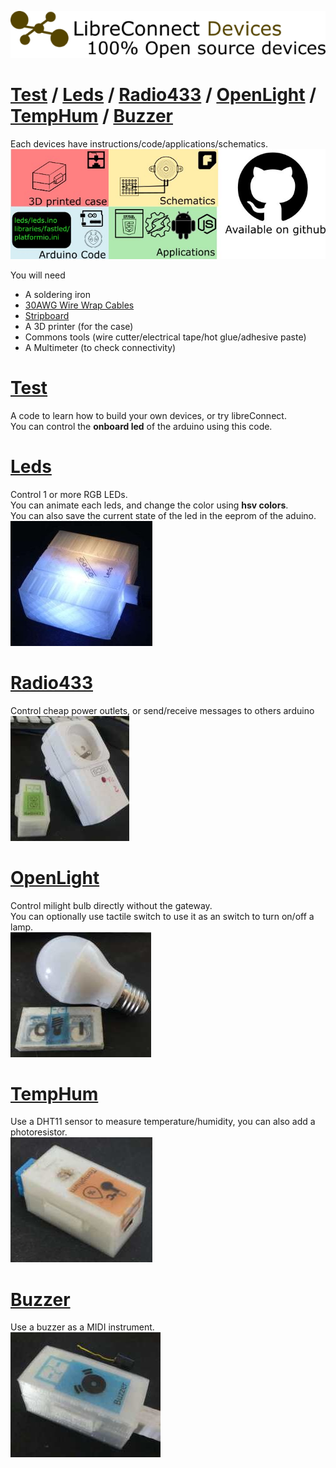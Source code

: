 [![Devices libreconnect banner](../img/libreconnect_devices_banner.png)](https://github.com/libreconnect)

# [Test](#test) / [Leds](#leds) / [Radio433](#radio433) / [OpenLight](#openlight) / [TempHum](#temphum) / [Buzzer](#buzzer)
Each devices have instructions/code/applications/schematics.
![Repository for objects on github](../img/lc_repo.jpg)   

You will need    
* A soldering iron
* [30AWG Wire Wrap Cables](https://www.adafruit.com/product/1446)
* [Stripboard](https://en.wikipedia.org/wiki/Stripboard)
* A 3D printer (for the case)    
* Commons tools (wire cutter/electrical tape/hot glue/adhesive paste)     
* A Multimeter (to check connectivity)

# [Test](https://github.com/madnerdorg/test)
A code to learn how to build your own devices, or try libreConnect.       
You can control the **onboard led** of the arduino using this code.      

# [Leds](https://github.com/madnerdorg/leds)
Control 1 or more RGB LEDs.    
You can animate each leds, and change the color using **hsv colors**.    
You can also save the current state of the led in the eeprom of the aduino.    
[![Leds](../img/leds_photo.jpg)](https://github.com/madnerdorg/leds)

# [Radio433](https://github.com/madnerdorg/radio433)
Control cheap power outlets, or send/receive messages to others arduino    
[![Radio433](../img/radio433_photo.jpg)](https://github.com/madnerdorg/radio433)

# [OpenLight](https://github.com/madnerdorg/openlight)
Control milight bulb directly without the gateway.    
You can optionally use tactile switch to use it as an switch to turn on/off a lamp.    
[![OpenLight](../img/openlight_photo.jpg)](https://github.com/madnerdorg/openlight)
# [TempHum](https://github.com/madnerdorg/temphum)
Use a DHT11 sensor to measure temperature/humidity, you can also add a photoresistor.     
[![TempHum](../img/temphum_photo.jpg)](https://github.com/madnerdorg/temphum)
# [Buzzer](https://github.com/madnerdorg/buzzer)
Use a buzzer as a MIDI instrument.    
[![Buzzer](../img/buzzer_photo.jpg)](https://github.com/madnerdorg/buzzer)

